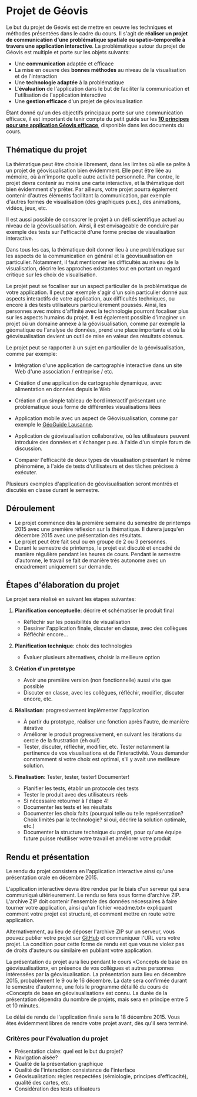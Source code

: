 # Projet de Géovis

Le but du projet de Géovis est de mettre en oeuvre les techniques et méthodes présentées dans le cadre du cours. Il s'agit de **réaliser un projet de communication d'une problématique spatiale ou spatio-temporelle à travers une application interactive**. La problématique autour du projet de Géovis est multiple et porte sur les objets suivants:

- Une **communication** adaptée et efficace
- La mise en oeuvre des **bonnes méthodes** au niveau de la visualisation et de l'interaction
- Une **technologie adaptée** à la problématique
- L'**évaluation** de l'application dans le but de faciliter la communication et l'utilisation de l'application interactive
- Une **gestion efficace** d'un projet de géovisualisation

Étant donné qu'un des objectifs principaux porte sur une communication efficace, il est important de tenir compte du petit guide sur les [**10 principes pour une application Géovis efficace**](https://github.com/christiankaiser/visage/raw/master/projet/10principes-app-geovis.pdf), disponible dans les documents du cours.


## Thématique du projet

La thématique peut être choisie librement, dans les limites où elle se prête à un projet de géovisualisation bien évidemment. Elle peut être liée au mémoire, où à n'importe quelle autre activité personnelle. Par contre, le projet devra contenir au moins une carte interactive, et la thématique doit bien évidemment s'y prêter. Par ailleurs, votre projet pourra également contenir d'autres éléments facilitant la communication, par exemple d'autres formes de visualisation (des graphiques p.ex.), des animations, vidéos, jeux, etc.

Il est aussi possible de consacrer le projet à un défi scientifique actuel au niveau de la géovisualisation. Ainsi, il est envisageable de conduire par exemple des tests sur l'efficacité d'une forme précise de visualisation interactive.

Dans tous les cas, la thématique doit donner lieu à une problématique sur les aspects de la communication en général et la géovisualisation en particulier. Notamment, il faut mentionner les difficultés au niveau de la visualisation, décrire les approches existantes tout en portant un regard critique sur les choix de visualisation.

Le projet peut se focaliser sur un aspect particulier de la problématique de votre application. Il peut par exemple s'agir d'un soin particulier donné aux aspects interactifs de votre application, aux difficultés techniques, ou encore à des tests utilisateurs particulièrement poussés. Ainsi, les personnes avec moins d'affinité avec la technologie pourront focaliser plus sur les aspects humains du projet. Il est également possible d'imaginer un projet où un domaine annexe à la géovisualisation, comme par exemple la géomatique ou l'analyse de données, prend une place importante et où la géovisualisation devient un outil de mise en valeur des résultats obtenus.

Le projet peut se rapporter à un sujet en particulier de la géovisualisation, comme par exemple:

- Intégration d'une application de cartographie interactive dans un site Web d'une association / entreprise / etc.

- Création d'une application de cartographie dynamique, avec alimentation en données depuis le Web

- Création d'un simple tableau de bord interactif présentant une problématique sous forme de différentes visualisations liées

- Application mobile avec un aspect de Géovisualisation, comme par exemple le [GéoGuide Lausanne](http://igd.unil.ch/geoguide).

- Application de géovisualisation collaborative, où les utilisateurs peuvent introduire des données et s'échanger p.ex. à l'aide d'un simple forum de discussion.

- Comparer l'efficacité de deux types de visualisation présentant le même phénomène, à l'aide de tests d'utilisateurs et des tâches précises à exécuter.

Plusieurs exemples d'application de géovisualisation seront montrés et discutés en classe durant le semestre.


## Déroulement

- Le projet commence dès la première semaine du semestre de printemps 2015 avec une première réflexion sur la thématique. Il durera jusqu'en décembre 2015 avec une présentation des résultats.
- Le projet peut être fait seul ou en groupe de 2 ou 3 personnes.
- Durant le semestre de printemps, le projet est discuté et encadré de manière régulière pendant les heures de cours. Pendant le semestre d'automne, le travail se fait de manière très autonome avec un encadrement uniquement sur demande.


## Étapes d'élaboration du projet

Le projet sera réalisé en suivant les étapes suivantes:1. **Planification conceptuelle**: décrire et schématiser le produit final
	- Réfléchir sur les possibilités de visualisation
	- Dessiner l'application finale, discuter en classe, avec des collègues
	- Réfléchir encore...

2. **Planification technique**: choix des technologies
	- Évaluer plusieurs alternatives, choisir la meilleure option

3. **Création d'un prototype**
	- Avoir une première version (non fonctionnelle) aussi vite que possible
	- Discuter en classe, avec les collègues, réfléchir, modifier, discuter encore, etc.

4. **Réalisation**: progressivement implémenter l'application	- À partir du prototype, réaliser une fonction après l'autre, de manière itérative
	- Améliorer le produit progressivement, en suivant les itérations du cercle de la frustration (eh oui!)
	- Tester, discuter, réfléchir, modifier, etc. Tester notamment la pertinence de vos visualisations et de l'interactivité. Vous demander constamment si votre choix est optimal, s'il y avait une meilleure solution.
5. **Finalisation**: Tester, tester, tester! Documenter!
	- Planifier les tests, établir un protocole des tests
	- Tester le produit avec des utilisateurs réels
	- Si nécessaire retourner à l'étape 4!
	- Documenter les tests et les résultats
	- Documenter les choix faits (pourquoi telle ou telle représentation? Choix limités par la technologie? si oui, décrire la solution optimale, etc.)
	- Documenter la structure technique du projet, pour qu'une équipe future puisse réutiliser votre travail et améliorer votre produit


## Rendu et présentation

Le rendu du projet consistera en l'application interactive ainsi qu'une présentation orale en décembre 2015. 

L'application interactive devra être rendue par le biais d'un serveur qui sera communiqué ultérieurement. Le rendu se fera sous forme d'archive ZIP. L'archive ZIP doit contenir l'ensemble des données nécessaires à faire tourner votre application, ainsi qu'un fichier «readme.txt» expliquant comment votre projet est structuré, et comment mettre en route votre application.

Alternativement, au lieu de déposer l'archive ZIP sur un serveur, vous pouvez publier votre projet sur [GitHub](https://github.com) et communiquer l'URL vers votre projet. La condition pour cette forme de rendu est que vous ne violez pas de droits d'auteurs ou similaire en publiant votre application.

La présentation du projet aura lieu pendant le cours «Concepts de base en géovisualisation», en présence de vos collègues et autres personnes intéressées par la géovisualisation. La présentation aura lieu en décembre 2015, probablement le 9 ou le 16 décembre. La date sera confirmée durant le semestre d'automne, une fois le programme détaillé du cours de «Concepts de base en géovisualisation» est connu. La durée de la présentation dépendra du nombre de projets, mais sera en principe entre 5 et 10 minutes.

Le délai de rendu de l'application finale sera le 18 décembre 2015. Vous êtes évidemment libres de rendre votre projet avant, dès qu'il sera terminé.

### Critères pour l'évaluation du projet

- Présentation claire: quel est le but du projet?- Navigation aisée?- Qualité de la présentation graphique- Qualité de l'interaction: consistance de l'interface- Géovisualisation: règles respectées (sémiologie, principes d'efficacité), qualité des cartes, etc.- Considération des tests utilisateurs


